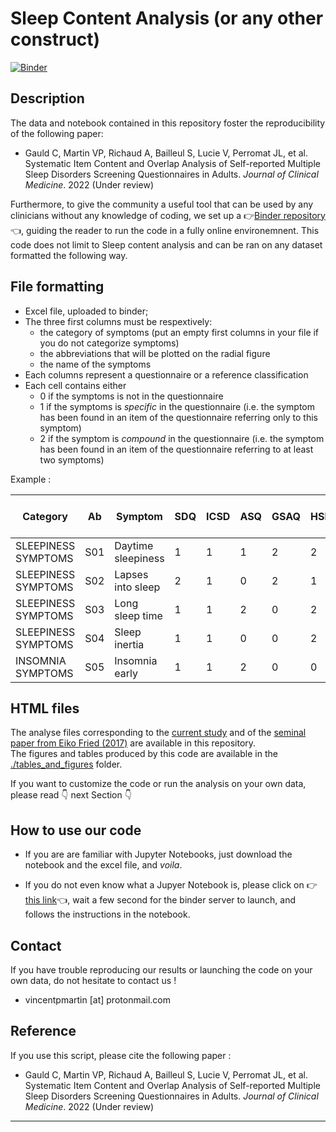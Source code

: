 # Sleep Content Analysis (or any other construct)

[![Binder](https://mybinder.org/badge_logo.svg)](https://mybinder.org/v2/gh/Soralsei/pdp_interactive_notebook/master)

## Description
The data and notebook contained in this repository foster the reproducibility of the following paper: 

* Gauld C, Martin VP, Richaud A, Bailleul S, Lucie V, Perromat JL, et al. Systematic Item Content and Overlap Analysis of Self-reported Multiple Sleep Disorders Screening Questionnaires in Adults. *Journal of Clinical Medicine*. 2022 (Under review) 


Furthermore, to give the community a useful tool that can be used by any clinicians without any knowledge of coding, we set up a 👉[Binder repository](https://mybinder.org/v2/gh/Soralsei/pdp_interactive_notebook/master)👈, guiding the reader to run the code in a fully online environemnent. This code does not limit to Sleep content analysis and can be ran on any dataset formatted the following way.


## File formatting
* Excel file, uploaded to binder;
* The three first columns must be respextively:
   * the category of symptoms (put an empty first columns in your file if you do not categorize symptoms)
   * the abbreviations that will be plotted on the radial figure
   * the name of the symptoms
* Each columns represent a questionnaire or a reference classification
* Each cell contains either 
   * 0 if the symptoms is not in the questionnaire
   * 1 if the symptoms is *specific* in the questionnaire (i.e. the symptom has been found in an item of the questionnaire referring only to this symptom)
   * 2 if the symptom is *compound* in the questionnaire (i.e. the symptom has been found in an item of the questionnaire referring to at least two symptoms)


Example : 

| Category | Ab  | Symptom | SDQ | ICSD | ASQ | GSAQ | HSDQ | PSQI | Sleep50 | DSM | SDS-CL-25 | ISDI | SDS-CL-17 | BNSQ | OSQ | SSC |
| --- | --- | --- | --- | --- | --- | --- | --- | --- | --- | --- | --- | --- | --- | --- | --- | --- |
| SLEEPINESS SYMPTOMS | S01 | Daytime sleepiness | 1   | 1   | 1   | 2   | 2   | 1   | 1   | 1   | 2   | 1   | 2   | 1   | 1   | 1   |
| SLEEPINESS SYMPTOMS | S02 | Lapses into sleep | 2   | 1   | 0   | 2   | 1   | 0   | 1   | 1   | 1   | 1   | 1   | 1   | 0   | 1   |
| SLEEPINESS SYMPTOMS | S03 | Long sleep time | 1   | 1   | 2   | 0   | 2   | 2   | 0   | 1   | 0   | 0   | 0   | 2   | 2   | 0   |
| SLEEPINESS SYMPTOMS | S04 | Sleep inertia | 1   | 1   | 0   | 0   | 2   | 0   | 0   | 1   | 0   | 1   | 0   | 1   | 0   | 0   |
| INSOMNIA SYMPTOMS | S05 | Insomnia early | 1   | 1   | 2   | 0   | 0   | 2   | 1   | 1   | 1   | 1   | 1   | 1   | 1   | 1   |


## HTML files
The analyse files corresponding to the [current study](https://raw.githack.com/vincentpmartin/sleep-content-analysis/main/results_notebook_html/GauldMartin2022.html) and of the [seminal paper from Eiko Fried (2017)](https://raw.githack.com/vincentpmartin/sleep-content-analysis/main/results_notebook_html/Fried2017.html) are available in this repository. <br>
The figures and tables produced by this code are available in the [./tables_and_figures](./tables_and_figures) folder. 

If you want to customize the code or run the analysis on your own data, please read 👇 next Section 👇

## How to use our code

* If you are are familiar with Jupyter Notebooks, just download the notebook and the excel file, and *voila*.

* If you do not even know what a Jupyer Notebook is, please click on 👉[this link](https://mybinder.org/v2/gh/vincentpmartin/sleep-content-analysis/main?labpath=jupyter_notebook_sleep_content_analysis.ipynb)👈, wait a few second for the binder server to launch, and follows the instructions in the notebook. 

## Contact
If you have trouble reproducing our results or launching the code on your own data, do not hesitate to contact us !
* vincentpmartin [at] protonmail.com

## Reference
If you use this script, please cite the following paper : 
* Gauld C, Martin VP, Richaud A, Bailleul S, Lucie V, Perromat JL, et al. Systematic Item Content and Overlap Analysis of Self-reported Multiple Sleep Disorders Screening Questionnaires in Adults. *Journal of Clinical Medicine*. 2022 (Under review)
 
---
